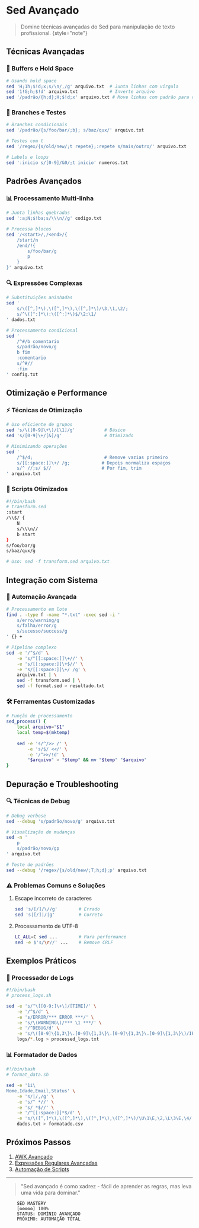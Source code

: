 # Sed Avançado

> Domine técnicas avançadas do Sed para manipulação de texto profissional.
> {style="note"}

## Técnicas Avançadas

### 🔄 Buffers e Hold Space
```bash
# Usando hold space
sed 'H;1h;$!d;x;s/\n/,/g' arquivo.txt  # Junta linhas com vírgula
sed '1!G;h;$!d' arquivo.txt            # Inverte arquivo
sed '/padrão/{h;d};H;$!d;x' arquivo.txt # Move linhas com padrão para o topo
```

### 🎯 Branches e Testes
```bash
# Branches condicionais
sed '/padrão/{s/foo/bar/;b}; s/baz/qux/' arquivo.txt

# Testes com t
sed '/regex/{s/old/new/;t repete};:repete s/mais/outro/' arquivo.txt

# Labels e loops
sed ':inicio s/[0-9]/&0/;t inicio' numeros.txt
```

## Padrões Avançados

### 📊 Processamento Multi-linha
```bash
# Junta linhas quebradas
sed ':a;N;$!ba;s/\\\n//g' codigo.txt

# Processa blocos
sed '/<start>/,/<end>/{
    /start/n
    /end/!{
        s/foo/bar/g
        p
    }
}' arquivo.txt
```

### 🔍 Expressões Complexas
```bash
# Substituições aninhadas
sed '
    s/\([^,]*\),\([^,]*\),\([^,]*\)/\3,\1,\2/;
    s/^\([^:]*\):\([^:]*\)$/\2:\1/
' dados.txt

# Processamento condicional
sed '
    /^#/b comentario
    s/padrão/novo/g
    b fim
    :comentario
    s/^#//
    :fim
' config.txt
```

## Otimização e Performance

### ⚡ Técnicas de Otimização
```bash
# Uso eficiente de grupos
sed 's/\([0-9]\+\)/[\1]/g'           # Básico
sed 's/[0-9]\+/[&]/g'                # Otimizado

# Minimizando operações
sed '
    /^$/d;                           # Remove vazias primeiro
    s/[[:space:]]\+/ /g;            # Depois normaliza espaços
    s/^ //;s/ $//                   # Por fim, trim
' arquivo.txt
```

### 🚀 Scripts Otimizados
```bash
#!/bin/bash
# transform.sed
:start
/\\$/ {
    N
    s/\\\n//
    b start
}
s/foo/bar/g
s/baz/qux/g

# Uso: sed -f transform.sed arquivo.txt
```

## Integração com Sistema

### 🔄 Automação Avançada
```bash
# Processamento em lote
find . -type f -name "*.txt" -exec sed -i '
    s/erro/warning/g
    s/falha/error/g
    s/sucesso/success/g
' {} +

# Pipeline complexo
sed -e '/^$/d' \
    -e 's/^[[:space:]]\+//' \
    -e 's/[[:space:]]\+$//' \
    -e 's/[[:space:]]\+/ /g' \
    arquivo.txt | \
    sed -f transform.sed | \
    sed -f format.sed > resultado.txt
```

### 🛠️ Ferramentas Customizadas
```bash
# Função de processamento
sed_process() {
    local arquivo="$1"
    local temp=$(mktemp)
    
    sed -e 's/^/>> /' \
        -e 's/$/ <</' \
        -e '/^>>/!d' \
        "$arquivo" > "$temp" && mv "$temp" "$arquivo"
}
```

## Depuração e Troubleshooting

### 🔍 Técnicas de Debug
```bash
# Debug verbose
sed --debug 's/padrão/novo/g' arquivo.txt

# Visualização de mudanças
sed -n '
    p
    s/padrão/novo/gp
' arquivo.txt

# Teste de padrões
sed --debug '/regex/{s/old/new/;T;h;d};p' arquivo.txt
```

### ⚠️ Problemas Comuns e Soluções
1. Escape incorreto de caracteres
   ```bash
   sed 's/[/]/\//g'        # Errado
   sed 's|[/]|/|g'         # Correto
   ```

2. Processamento de UTF-8
   ```bash
   LC_ALL=C sed ...        # Para performance
   sed -e $'s/\r//' ...    # Remove CRLF
   ```

## Exemplos Práticos

### 📝 Processador de Logs
```bash
#!/bin/bash
# process_logs.sh

sed -e 's/^\[[0-9:]\+\]/[TIME]/' \
    -e '/^$/d' \
    -e 's/ERROR/*** ERROR ***/' \
    -e 's/\(WARNING\)/*** \1 ***/' \
    -e '/^DEBUG/d' \
    -e 's/\([0-9]\{1,3\}\.[0-9]\{1,3\}\.[0-9]\{1,3\}\.[0-9]\{1,3\}\)/IP: \1/g' \
    logs/*.log > processed_logs.txt
```

### 📊 Formatador de Dados
```bash
#!/bin/bash
# format_data.sh

sed -e '1i\
Nome,Idade,Email,Status' \
    -e 's/|/,/g' \
    -e 's/^ *//' \
    -e 's/ *$//' \
    -e '/^[[:space:]]*$/d' \
    -e 's/\([^,]*\),\([^,]*\),\([^,]*\),\([^,]*\)/\U\1\E,\2,\L\3\E,\4/' \
    dados.txt > formatado.csv
```

## Próximos Passos

1. [AWK Avançado](awk-advanced.md)
2. [Expressões Regulares Avançadas](regex-advanced.md)
3. [Automação de Scripts](script-automation.md)

---

> "Sed avançado é como xadrez - fácil de aprender as regras, mas leva uma vida para dominar."

```ascii
    SED MASTERY
    [⚙️⚙️⚙️⚙️⚙️] 100%
    STATUS: DOMÍNIO AVANÇADO
    PRÓXIMO: AUTOMAÇÃO TOTAL
```